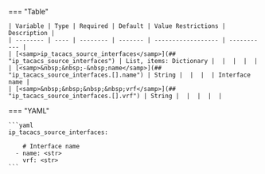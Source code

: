 <!--
  ~ Copyright (c) 2023 Arista Networks, Inc.
  ~ Use of this source code is governed by the Apache License 2.0
  ~ that can be found in the LICENSE file.
  -->
=== "Table"

    | Variable | Type | Required | Default | Value Restrictions | Description |
    | -------- | ---- | -------- | ------- | ------------------ | ----------- |
    | [<samp>ip_tacacs_source_interfaces</samp>](## "ip_tacacs_source_interfaces") | List, items: Dictionary |  |  |  |  |
    | [<samp>&nbsp;&nbsp;-&nbsp;name</samp>](## "ip_tacacs_source_interfaces.[].name") | String |  |  |  | Interface name |
    | [<samp>&nbsp;&nbsp;&nbsp;&nbsp;vrf</samp>](## "ip_tacacs_source_interfaces.[].vrf") | String |  |  |  |  |

=== "YAML"

    ```yaml
    ip_tacacs_source_interfaces:

        # Interface name
      - name: <str>
        vrf: <str>
    ```
